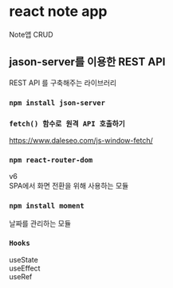 # react note app

Note앱 CRUD

## jason-server를 이용한 REST API

REST API 를 구축해주는 라이브러리

### `npm install json-server`

### `fetch() 함수로 원격 API 호출하기`

https://www.daleseo.com/js-window-fetch/

### `npm react-router-dom`

v6  
SPA에서 화면 전환을 위해 사용하는 모듈

### `npm install moment`

날짜를 관리하는 모듈

### `Hooks`

useState  
useEffect  
useRef

